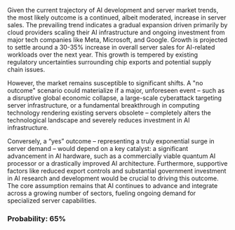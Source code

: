 Given the current trajectory of AI development and server market trends, the most likely outcome is a continued, albeit moderated, increase in server sales. The prevailing trend indicates a gradual expansion driven primarily by cloud providers scaling their AI infrastructure and ongoing investment from major tech companies like Meta, Microsoft, and Google.  Growth is projected to settle around a 30-35% increase in overall server sales for AI-related workloads over the next year. This growth is tempered by existing regulatory uncertainties surrounding chip exports and potential supply chain issues. 

However, the market remains susceptible to significant shifts. A "no outcome" scenario could materialize if a major, unforeseen event – such as a disruptive global economic collapse, a large-scale cyberattack targeting server infrastructure, or a fundamental breakthrough in computing technology rendering existing servers obsolete – completely alters the technological landscape and severely reduces investment in AI infrastructure. 

Conversely, a “yes” outcome – representing a truly exponential surge in server demand – would depend on a key catalyst: a significant advancement in AI hardware, such as a commercially viable quantum AI processor or a drastically improved AI architecture.  Furthermore, supportive factors like reduced export controls and substantial government investment in AI research and development would be crucial to driving this outcome.  The core assumption remains that AI continues to advance and integrate across a growing number of sectors, fueling ongoing demand for specialized server capabilities.

### Probability: 65%